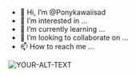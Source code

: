 - 👋 Hi, I’m @Ponykawaiisad
- 👀 I’m interested in ...
- 🌱 I’m currently learning ...
- 💞️ I’m looking to collaborate on ...
- 📫 How to reach me ...

<!---
Ponykawaiisad/Ponykawaiisad is a ✨ special ✨ repository because its `README.md` (this file) appears on your GitHub profile.
You can click the Preview link to take a look at your changes.
--->

<picture>
 <source media="(prefers-color-scheme: dark)" srcset="https://www.google.com.mx/url?sa=i&url=https%3A%2F%2Fwww.pinterest.com%2Fpin%2Fcute-food-doodle--1118018676215858813%2F&psig=AOvVaw027JHAvmoT_6j0eCwiknRt&ust=1681833172362000&source=images&cd=vfe&ved=0CBEQjRxqFwoTCLCMj_misf4CFQAAAAAdAAAAABAE">
 <source media="(prefers-color-scheme: light)" srcset="https://www.google.com.mx/url?sa=i&url=https%3A%2F%2Fwww.pinterest.com%2Fpin%2Fcute-food-doodle--1118018676215858813%2F&psig=AOvVaw027JHAvmoT_6j0eCwiknRt&ust=1681833172362000&source=images&cd=vfe&ved=0CBEQjRxqFwoTCLCMj_misf4CFQAAAAAdAAAAABAE">
 <img alt="YOUR-ALT-TEXT" src="YOUR-DEFAULT-IMAGE">
</picture>






